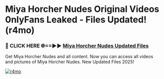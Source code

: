 # Miya Horcher Nudes Original Videos 0nlyFans Leaked - Files Updated! (r4mo)

<h3>🔴 CLICK HERE 🌐==►► <a href="https://tinyurl.com/y5r63du9" rel="nofollow">Miya Horcher Nudes Updated Files</a></h3>

Get Miya Horcher Nudes and all content. Now you can access all videos and pictures of Miya Horcher Nudes. New Updated Files 2025!

[![r4mo](https://i.imgur.com/UVo9nyh.gif)](https://tinyurl.com/y5r63du9)